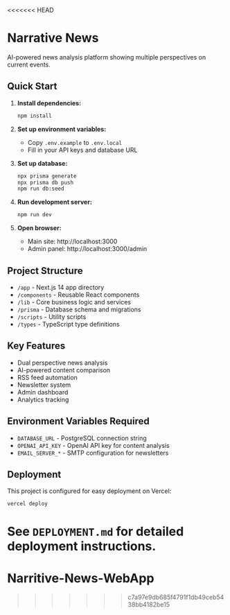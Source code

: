 <<<<<<< HEAD
# Narrative News

AI-powered news analysis platform showing multiple perspectives on current events.

## Quick Start

1. **Install dependencies:**
   ```bash
   npm install
   ```

2. **Set up environment variables:**
   - Copy `.env.example` to `.env.local`
   - Fill in your API keys and database URL

3. **Set up database:**
   ```bash
   npx prisma generate
   npx prisma db push
   npm run db:seed
   ```

4. **Run development server:**
   ```bash
   npm run dev
   ```

5. **Open browser:**
   - Main site: http://localhost:3000
   - Admin panel: http://localhost:3000/admin

## Project Structure

- `/app` - Next.js 14 app directory
- `/components` - Reusable React components
- `/lib` - Core business logic and services
- `/prisma` - Database schema and migrations
- `/scripts` - Utility scripts
- `/types` - TypeScript type definitions

## Key Features

- Dual perspective news analysis
- AI-powered content comparison
- RSS feed automation
- Newsletter system
- Admin dashboard
- Analytics tracking

## Environment Variables Required

- `DATABASE_URL` - PostgreSQL connection string
- `OPENAI_API_KEY` - OpenAI API key for content analysis
- `EMAIL_SERVER_*` - SMTP configuration for newsletters

## Deployment

This project is configured for easy deployment on Vercel:

```bash
vercel deploy
```

See `DEPLOYMENT.md` for detailed deployment instructions.
=======
# Narritive-News-WebApp
>>>>>>> c7a97e9db685f4791f1db49ceb5438bb4182be15
